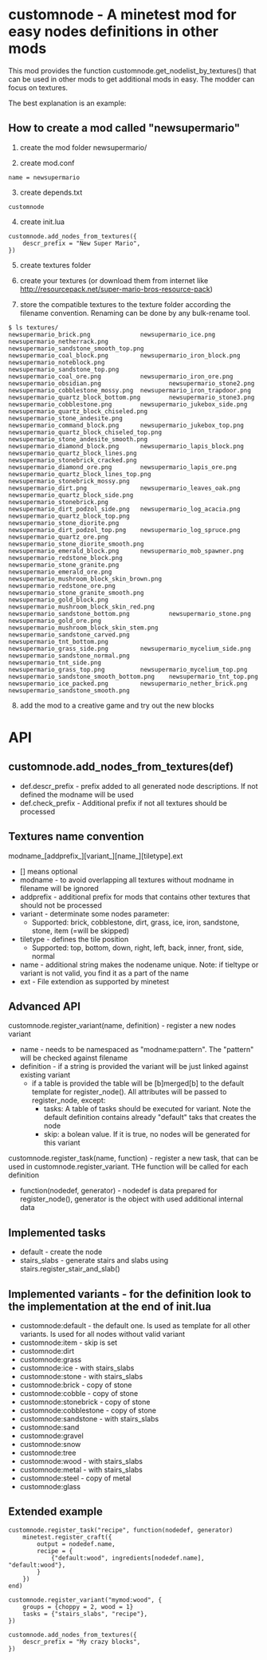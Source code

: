# customnode - A minetest mod for easy nodes definitions in other mods

This mod provides the function customnode.get_nodelist_by_textures() that can be used in other mods to get additional mods in easy. 
The modder can focus on textures.

The best explanation is an example: 

## How to create a mod called "newsupermario"

1. create the mod folder newsupermario/

2. create mod.conf
```
name = newsupermario
```

3. create depends.txt
```
customnode
```

4. create init.lua
```
customnode.add_nodes_from_textures({
	descr_prefix = "New Super Mario",  
})
```

5. create textures folder

6. create your textures (or download them from internet like http://resourcepack.net/super-mario-bros-resource-pack)

7. store the compatible textures to the texture folder according the filename convention. Renaming can be done by any bulk-rename tool.

```
$ ls textures/
newsupermario_brick.png              newsupermario_ice.png                        newsupermario_netherrack.png                 newsupermario_sandstone_smooth_top.png
newsupermario_coal_block.png         newsupermario_iron_block.png                 newsupermario_noteblock.png                  newsupermario_sandstone_top.png
newsupermario_coal_ore.png           newsupermario_iron_ore.png                   newsupermario_obsidian.png                   newsupermario_stone2.png
newsupermario_cobblestone_mossy.png  newsupermario_iron_trapdoor.png              newsupermario_quartz_block_bottom.png        newsupermario_stone3.png
newsupermario_cobblestone.png        newsupermario_jukebox_side.png               newsupermario_quartz_block_chiseled.png      newsupermario_stone_andesite.png
newsupermario_command_block.png      newsupermario_jukebox_top.png                newsupermario_quartz_block_chiseled_top.png  newsupermario_stone_andesite_smooth.png
newsupermario_diamond_block.png      newsupermario_lapis_block.png                newsupermario_quartz_block_lines.png         newsupermario_stonebrick_cracked.png
newsupermario_diamond_ore.png        newsupermario_lapis_ore.png                  newsupermario_quartz_block_lines_top.png     newsupermario_stonebrick_mossy.png
newsupermario_dirt.png               newsupermario_leaves_oak.png                 newsupermario_quartz_block_side.png          newsupermario_stonebrick.png
newsupermario_dirt_podzol_side.png   newsupermario_log_acacia.png                 newsupermario_quartz_block_top.png           newsupermario_stone_diorite.png
newsupermario_dirt_podzol_top.png    newsupermario_log_spruce.png                 newsupermario_quartz_ore.png                 newsupermario_stone_diorite_smooth.png
newsupermario_emerald_block.png      newsupermario_mob_spawner.png                newsupermario_redstone_block.png             newsupermario_stone_granite.png
newsupermario_emerald_ore.png        newsupermario_mushroom_block_skin_brown.png  newsupermario_redstone_ore.png               newsupermario_stone_granite_smooth.png
newsupermario_gold_block.png         newsupermario_mushroom_block_skin_red.png    newsupermario_sandstone_bottom.png           newsupermario_stone.png
newsupermario_gold_ore.png           newsupermario_mushroom_block_skin_stem.png   newsupermario_sandstone_carved.png           newsupermario_tnt_bottom.png
newsupermario_grass_side.png         newsupermario_mycelium_side.png              newsupermario_sandstone_normal.png           newsupermario_tnt_side.png
newsupermario_grass_top.png          newsupermario_mycelium_top.png               newsupermario_sandstone_smooth_bottom.png    newsupermario_tnt_top.png
newsupermario_ice_packed.png         newsupermario_nether_brick.png               newsupermario_sandstone_smooth.png
```
8. add the mod to a creative game and try out the new blocks


# API

## customnode.add_nodes_from_textures(def)
  - def.descr_prefix - prefix added to all generated node descriptions. If not defined the modname will be used
  - def.check_prefix - Additional prefix if not all textures should be processed


## Textures name convention
modname_[addprefix_][variant_][name_][tiletype].ext
  - [] means optional
  - modname - to avoid overlapping all textures without modname in filename will be ignored
  - addprefix - additional prefix for mods that contains other textures that should not be processed
  - variant - determinate some nodes parameter: 
    - Supported: brick, cobblestone, dirt, grass, ice, iron, sandstone, stone, item (=will be skipped)
  - tiletype - defines the tile position
    - Supported: top, bottom, down, right, left, back, inner, front, side, normal
  - name - additional string makes the nodename unique. Note: if tieltype or variant is not valid, you find it as a part of the name
  - ext - File extendion as supported by minetest


## Advanced API
customnode.register_variant(name, definition) - register a new nodes variant
  - name - needs to be namespaced as "modname:pattern". The "pattern" will be checked against filename
  - definition - if a string is provided the variant will be just linked against existing variant
     - if a table is provided the table will be [b]merged[b] to the default template for register_node(). All attributes will be passed to register_node, except:
        - tasks: A table of tasks should be executed for variant. Note the default definition contains already "default" taks that creates the node
        - skip: a bolean value. If it is true, no nodes will be generated for this variant

customnode.register_task(name, function) - register a new task, that can be used in customnode.register_variant. THe function will be called for each definition
   - function(nodedef, generator) - nodedef is data prepared for register_node(), generator is the object with used additional internal data


## Implemented tasks
  - default - create the node
  - stairs_slabs - generate stairs and slabs using stairs.register_stair_and_slab()

## Implemented variants - for the definition look to the implementation at the end of init.lua
  - customnode:default - the default one. Is used as template for all other variants. Is used for all nodes without valid variant
  - customnode:item - skip is set
  - customnode:dirt
  - customnode:grass
  - customnode:ice - with stairs_slabs
  - customnode:stone - with stairs_slabs
  - customnode:brick - copy of stone
  - customnode:cobble - copy of stone
  - customnode:stonebrick - copy of stone
  - customnode:cobblestone - copy of stone
  - customnode:sandstone - with stairs_slabs
  - customnode:sand
  - customnode:gravel
  - customnode:snow
  - customnode:tree
  - customnode:wood - with stairs_slabs
  - customnode:metal - with stairs_slabs
  - customnode:steel - copy of metal
  - customnode:glass

## Extended example
```
customnode.register_task("recipe", function(nodedef, generator)
	minetest.register_craft({
		output = nodedef.name,
		recipe = {
			{"default:wood", ingredients[nodedef.name], "default:wood"},
		}
	})
end)

customnode.register_variant("mymod:wood", {
	groups = {choppy = 2, wood = 1}
	tasks = {"stairs_slabs", "recipe"},
})

customnode.add_nodes_from_textures({
	descr_prefix = "My crazy blocks",
})
```
